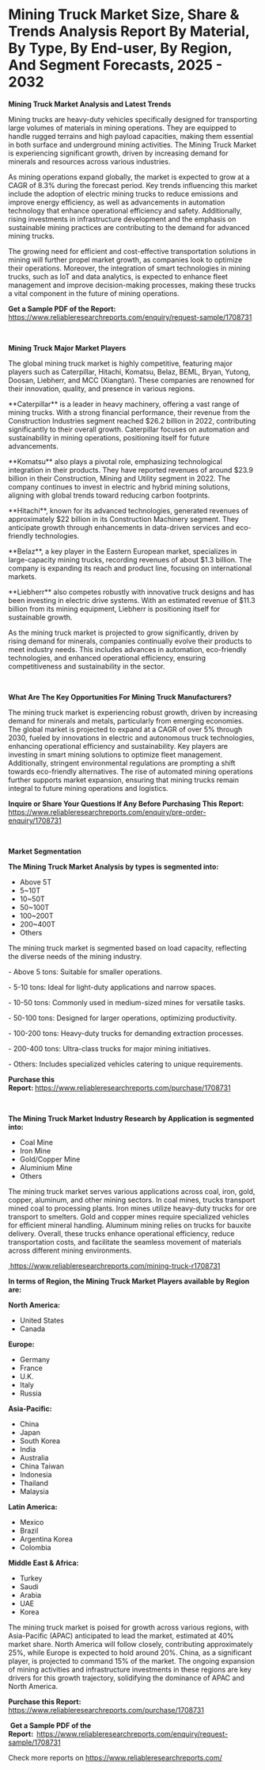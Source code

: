 <p><h1>Mining Truck Market Size, Share & Trends Analysis Report By Material, By Type, By End-user, By Region, And Segment Forecasts, 2025 - 2032</h1></p><p><strong>Mining Truck Market Analysis and Latest Trends</strong></p>
<p><p>Mining trucks are heavy-duty vehicles specifically designed for transporting large volumes of materials in mining operations. They are equipped to handle rugged terrains and high payload capacities, making them essential in both surface and underground mining activities. The Mining Truck Market is experiencing significant growth, driven by increasing demand for minerals and resources across various industries.</p><p>As mining operations expand globally, the market is expected to grow at a CAGR of 8.3% during the forecast period. Key trends influencing this market include the adoption of electric mining trucks to reduce emissions and improve energy efficiency, as well as advancements in automation technology that enhance operational efficiency and safety. Additionally, rising investments in infrastructure development and the emphasis on sustainable mining practices are contributing to the demand for advanced mining trucks.</p><p>The growing need for efficient and cost-effective transportation solutions in mining will further propel market growth, as companies look to optimize their operations. Moreover, the integration of smart technologies in mining trucks, such as IoT and data analytics, is expected to enhance fleet management and improve decision-making processes, making these trucks a vital component in the future of mining operations.</p></p>
<p><strong>Get a Sample PDF of the Report:&nbsp;</strong> <a href="https://www.reliableresearchreports.com/enquiry/request-sample/1708731?utm_campaign=3028&utm_medium=2&utm_source=Github&utm_content=ia&utm_term=30032025&utm_id=mining-truck">https://www.reliableresearchreports.com/enquiry/request-sample/1708731</a></p>
<p>&nbsp;</p>
<p><strong>Mining Truck Major Market Players</strong></p>
<p><p>The global mining truck market is highly competitive, featuring major players such as Caterpillar, Hitachi, Komatsu, Belaz, BEML, Bryan, Yutong, Doosan, Liebherr, and MCC (Xiangtan). These companies are renowned for their innovation, quality, and presence in various regions.</p><p>**Caterpillar** is a leader in heavy machinery, offering a vast range of mining trucks. With a strong financial performance, their revenue from the Construction Industries segment reached $26.2 billion in 2022, contributing significantly to their overall growth. Caterpillar focuses on automation and sustainability in mining operations, positioning itself for future advancements.</p><p>**Komatsu** also plays a pivotal role, emphasizing technological integration in their products. They have reported revenues of around $23.9 billion in their Construction, Mining and Utility segment in 2022. The company continues to invest in electric and hybrid mining solutions, aligning with global trends toward reducing carbon footprints.</p><p>**Hitachi**, known for its advanced technologies, generated revenues of approximately $22 billion in its Construction Machinery segment. They anticipate growth through enhancements in data-driven services and eco-friendly technologies.</p><p>**Belaz**, a key player in the Eastern European market, specializes in large-capacity mining trucks, recording revenues of about $1.3 billion. The company is expanding its reach and product line, focusing on international markets.</p><p>**Liebherr** also competes robustly with innovative truck designs and has been investing in electric drive systems. With an estimated revenue of $11.3 billion from its mining equipment, Liebherr is positioning itself for sustainable growth.</p><p>As the mining truck market is projected to grow significantly, driven by rising demand for minerals, companies continually evolve their products to meet industry needs. This includes advances in automation, eco-friendly technologies, and enhanced operational efficiency, ensuring competitiveness and sustainability in the sector.</p></p>
<p>&nbsp;</p>
<p><strong>What Are The Key Opportunities For Mining Truck Manufacturers?</strong></p>
<p><p>The mining truck market is experiencing robust growth, driven by increasing demand for minerals and metals, particularly from emerging economies. The global market is projected to expand at a CAGR of over 5% through 2030, fueled by innovations in electric and autonomous truck technologies, enhancing operational efficiency and sustainability. Key players are investing in smart mining solutions to optimize fleet management. Additionally, stringent environmental regulations are prompting a shift towards eco-friendly alternatives. The rise of automated mining operations further supports market expansion, ensuring that mining trucks remain integral to future mining operations and logistics.</p></p>
<p><strong>Inquire or Share Your Questions If Any Before Purchasing This Report:</strong> <a href="https://www.reliableresearchreports.com/enquiry/pre-order-enquiry/1708731?utm_campaign=3028&utm_medium=2&utm_source=Github&utm_content=ia&utm_term=30032025&utm_id=mining-truck">https://www.reliableresearchreports.com/enquiry/pre-order-enquiry/1708731</a></p>
<p>&nbsp;</p>
<p><strong>Market Segmentation</strong></p>
<p><strong>The Mining Truck Market Analysis by types is segmented into:</strong></p>
<p><ul><li>Above 5T</li><li>5~10T</li><li>10~50T</li><li>50~100T</li><li>100~200T</li><li>200~400T</li><li>Others</li></ul></p>
<p><p>The mining truck market is segmented based on load capacity, reflecting the diverse needs of the mining industry. </p><p>- Above 5 tons: Suitable for smaller operations.</p><p>- 5-10 tons: Ideal for light-duty applications and narrow spaces.</p><p>- 10-50 tons: Commonly used in medium-sized mines for versatile tasks.</p><p>- 50-100 tons: Designed for larger operations, optimizing productivity.</p><p>- 100-200 tons: Heavy-duty trucks for demanding extraction processes.</p><p>- 200-400 tons: Ultra-class trucks for major mining initiatives.</p><p>- Others: Includes specialized vehicles catering to unique requirements.</p></p>
<p><strong>Purchase this Report:&nbsp;</strong><a href="https://www.reliableresearchreports.com/purchase/1708731?utm_campaign=3028&utm_medium=2&utm_source=Github&utm_content=ia&utm_term=30032025&utm_id=mining-truck">https://www.reliableresearchreports.com/purchase/1708731</a></p>
<p>&nbsp;</p>
<p><strong>The Mining Truck Market Industry Research by Application is segmented into:</strong></p>
<p><ul><li>Coal Mine</li><li>Iron Mine</li><li>Gold/Copper Mine</li><li>Aluminium Mine</li><li>Others</li></ul></p>
<p><p>The mining truck market serves various applications across coal, iron, gold, copper, aluminum, and other mining sectors. In coal mines, trucks transport mined coal to processing plants. Iron mines utilize heavy-duty trucks for ore transport to smelters. Gold and copper mines require specialized vehicles for efficient mineral handling. Aluminum mining relies on trucks for bauxite delivery. Overall, these trucks enhance operational efficiency, reduce transportation costs, and facilitate the seamless movement of materials across different mining environments.</p></p>
<p><a href="https://www.reliableresearchreports.com/mining-truck-r1708731?utm_campaign=3028&utm_medium=2&utm_source=Github&utm_content=ia&utm_term=30032025&utm_id=mining-truck">&nbsp;https://www.reliableresearchreports.com/mining-truck-r1708731</a></p>
<p><strong>In terms of Region, the Mining Truck Market Players available by Region are:</strong></p>
<p>
    <p> <strong> North America: </strong>
        <ul>
            <li>United States</li>
            <li>Canada</li>
        </ul>
        </p> 
    <p> <strong> Europe: </strong>
        <ul>
            <li>Germany</li>
            <li>France</li>
            <li>U.K.</li>
            <li>Italy</li>
            <li>Russia</li>
        </ul>
        </p> 
    <p> <strong> Asia-Pacific: </strong>
        <ul>
            <li>China</li>
            <li>Japan</li>
            <li>South Korea</li>
            <li>India</li>
            <li>Australia</li>
            <li>China Taiwan</li>
            <li>Indonesia</li>
            <li>Thailand</li>
            <li>Malaysia</li>
        </ul>
        </p> 
    <p> <strong> Latin America: </strong>
        <ul>
            <li>Mexico</li>
            <li>Brazil</li>
            <li>Argentina Korea</li>
            <li>Colombia</li>
        </ul>
        </p> 
    <p> <strong> Middle East & Africa: </strong>
        <ul>
            <li>Turkey</li>
            <li>Saudi</li>
            <li>Arabia</li>
            <li>UAE</li>
            <li>Korea</li>
        </ul>
    </p>
    </p>
<p><p>The mining truck market is poised for growth across various regions, with Asia-Pacific (APAC) anticipated to lead the market, estimated at 40% market share. North America will follow closely, contributing approximately 25%, while Europe is expected to hold around 20%. China, as a significant player, is projected to command 15% of the market. The ongoing expansion of mining activities and infrastructure investments in these regions are key drivers for this growth trajectory, solidifying the dominance of APAC and North America.</p></p>
<p><strong>Purchase this Report: </strong><a href="https://www.reliableresearchreports.com/purchase/1708731?utm_campaign=3028&utm_medium=2&utm_source=Github&utm_content=ia&utm_term=30032025&utm_id=mining-truck">https://www.reliableresearchreports.com/purchase/1708731</a></p>
<p>&nbsp;<strong>Get a Sample PDF of the Report:&nbsp;&nbsp;</strong><a href="https://www.reliableresearchreports.com/enquiry/request-sample/1708731?utm_campaign=3028&utm_medium=2&utm_source=Github&utm_content=ia&utm_term=30032025&utm_id=mining-truck">https://www.reliableresearchreports.com/enquiry/request-sample/1708731</a></p>
<p><strong></strong></p>
<p>Check more reports on <a href="https://www.reliableresearchreports.com/?utm_campaign=3028&utm_medium=2&utm_source=Github&utm_content=ia&utm_term=30032025&utm_id=mining-truck">https://www.reliableresearchreports.com/</a></p>